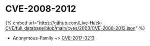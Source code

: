 # CVE-2008-2012
{% embed url="https://github.com/Live-Hack-CVE/full_database/blob/main/cves/2008/CVE-2008-2012.json" %}

* Anonymous-Family ~> [CVE-2017-0213](https://www.alice-snow.ru/2008/database/cve-2008-2012/cve-2017-0213-anonymous-family)
